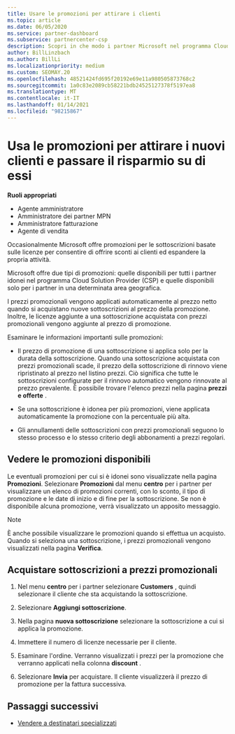 ```yaml
---
title: Usare le promozioni per attirare i clienti
ms.topic: article
ms.date: 06/05/2020
ms.service: partner-dashboard
ms.subservice: partnercenter-csp
description: Scopri in che modo i partner Microsoft nel programma Cloud Solution Provider possono acquistare sottoscrizioni a prezzi promozionali e passare risparmi ai clienti.
author: BillLinzbach
ms.author: BillLi
ms.localizationpriority: medium
ms.custom: SEOMAY.20
ms.openlocfilehash: 48521424fd695f20192e69e11a980505873768c2
ms.sourcegitcommit: 1a0c83e2089cb58221bdb24525127378f5197ea8
ms.translationtype: MT
ms.contentlocale: it-IT
ms.lasthandoff: 01/14/2021
ms.locfileid: "98215867"
---
```

# <a name="use-promotions-to-attract-new-customers-and-pass-the-savings-on-to-them"></a>Usa le promozioni per attirare i nuovi clienti e passare il risparmio su di essi



**Ruoli appropriati**

- Agente amministratore
- Amministratore dei partner MPN
- Amministratore fatturazione
- Agente di vendita


Occasionalmente Microsoft offre promozioni per le sottoscrizioni basate sulle licenze per consentire di offrire sconti ai clienti ed espandere la propria attività. 

Microsoft offre due tipi di promozioni: quelle disponibili per tutti i partner idonei nel programma Cloud Solution Provider (CSP) e quelle disponibili solo per i partner in una determinata area geografica.

I prezzi promozionali vengono applicati automaticamente al prezzo netto quando si acquistano nuove sottoscrizioni al prezzo della promozione. Inoltre, le licenze aggiunte a una sottoscrizione acquistata con prezzi promozionali vengono aggiunte al prezzo di promozione. 

Esaminare le informazioni importanti sulle promozioni:

- Il prezzo di promozione di una sottoscrizione si applica solo per la durata della sottoscrizione. Quando una sottoscrizione acquistata con prezzi promozionali scade, il prezzo della sottoscrizione di rinnovo viene ripristinato al prezzo nel listino prezzi. Ciò significa che tutte le sottoscrizioni configurate per il rinnovo automatico vengono rinnovate al prezzo prevalente. È possibile trovare l'elenco prezzi nella pagina **prezzi e offerte** .

- Se una sottoscrizione è idonea per più promozioni, viene applicata automaticamente la promozione con la percentuale più alta.

- Gli annullamenti delle sottoscrizioni con prezzi promozionali seguono lo stesso processo e lo stesso criterio degli abbonamenti a prezzi regolari.

## <a name="see-available-promotions"></a>Vedere le promozioni disponibili

Le eventuali promozioni per cui si è idonei sono visualizzate nella pagina **Promozioni**. Selezionare **Promozioni** dal menu **centro** per i partner per visualizzare un elenco di promozioni correnti, con lo sconto, il tipo di promozione e le date di inizio e di fine per la sottoscrizione. Se non è disponibile alcuna promozione, verrà visualizzato un apposito messaggio. 

> [!NOTE]  
> È anche possibile visualizzare le promozioni quando si effettua un acquisto. Quando si seleziona una sottoscrizione, i prezzi promozionali vengono visualizzati nella pagina **Verifica**.

## <a name="purchase-subscriptions-at-promotion-prices"></a>Acquistare sottoscrizioni a prezzi promozionali

1. Nel menu **centro** per i partner selezionare **Customers** , quindi selezionare il cliente che sta acquistando la sottoscrizione. 

2. Selezionare **Aggiungi sottoscrizione**.

3. Nella pagina **nuova sottoscrizione** selezionare la sottoscrizione a cui si applica la promozione.

4. Immettere il numero di licenze necessarie per il cliente. 

5. Esaminare l'ordine. Verranno visualizzati i prezzi per la promozione che verranno applicati nella colonna **discount** .  

6. Selezionare **Invia** per acquistare. Il cliente visualizzerà il prezzo di promozione per la fattura successiva.  


## <a name="next-steps"></a>Passaggi successivi

- [Vendere a destinatari specializzati](sell-to-education-customers.md)